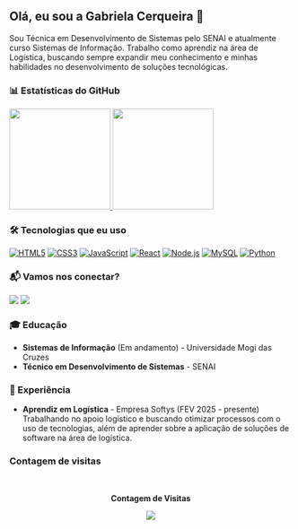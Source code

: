 ## Olá, eu sou a Gabriela Cerqueira 👋

Sou Técnica em Desenvolvimento de Sistemas pelo SENAI e atualmente curso Sistemas de Informação. Trabalho como aprendiz na área de Logística, buscando sempre expandir meu conhecimento e minhas habilidades no desenvolvimento de soluções tecnológicas.

### 📊 Estatísticas do GitHub

<div>
  <a href="https://github.com/gabicerqueira">
    <img height="180em" src="https://github-readme-stats.vercel.app/api?username=gabicerqueira&show_icons=true&theme=dark"/>
    <img height="180em" src="https://github-readme-stats.vercel.app/api/top-langs/?username=gabicerqueira&layout=compact&langs_count=16&theme=dark"/>
  </a>
</div>


### 🛠️ Tecnologias que eu uso

[![HTML5](https://img.shields.io/badge/HTML5-%23E34F26?style=for-the-badge&logo=html5&logoColor=white)](https://developer.mozilla.org/en-US/docs/Web/HTML)
[![CSS3](https://img.shields.io/badge/CSS3-%231572B6?style=for-the-badge&logo=css3&logoColor=white)](https://developer.mozilla.org/en-US/docs/Web/CSS)
[![JavaScript](https://img.shields.io/badge/JavaScript-%23F7DF1E?style=for-the-badge&logo=javascript&logoColor=black)](https://developer.mozilla.org/en-US/docs/Web/JavaScript)
[![React](https://img.shields.io/badge/React-%2361DAFB?style=for-the-badge&logo=react&logoColor=black)](https://reactjs.org/)
[![Node.js](https://img.shields.io/badge/Node.js-%23339933?style=for-the-badge&logo=node.js&logoColor=white)](https://nodejs.org/)
[![MySQL](https://img.shields.io/badge/MySQL-%234479A1?style=for-the-badge&logo=mysql&logoColor=white)](https://www.mysql.com/)
[![Python](https://img.shields.io/badge/Python-%2314354C?style=for-the-badge&logo=python&logoColor=white)](https://www.python.org/)



### 📬 Vamos nos conectar?

<div> 
  <a href = "mailto:gabiicerqueira7@gmail.com"><img src="https://img.shields.io/badge/-Gmail-%23333?style=for-the-badge&logo=gmail&logoColor=white" target="_blank"></a>
  <a href="https://www.linkedin.com/in/gabriela-cerqueira-14b204331" target="_blank"><img src="https://img.shields.io/badge/-LinkedIn-%230077B5?style=for-the-badge&logo=linkedin&logoColor=white" target="_blank"></a> 
</div>

### 🎓 Educação

- **Sistemas de Informação** (Em andamento) - Universidade Mogi das Cruzes
- **Técnico em Desenvolvimento de Sistemas** - SENAI

### 💼 Experiência

- **Aprendiz em Logística** - Empresa Softys (FEV 2025 - presente)  
  Trabalhando no apoio logístico e buscando otimizar processos com o uso de tecnologias, além de aprender sobre a aplicação de soluções de software na área de logística.

### Contagem de visitas
<div align="center">
  <br><p align="centre"><b>Contagem de Visitas</b></p>  
  <p align="center"><img align="center" src="https://profile-counter.glitch.me/gabicerqueira}/count.svg" /></p> 
  <br>
</div>
